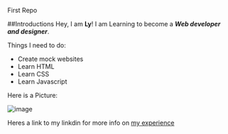 
First Repo

##Introductions
Hey, I am **Ly**! I am Learning to become a _**Web developer and designer**_.

Things I need to do:
* Create mock websites
* Learn HTML
* Learn CSS
* Learn Javascript

Here is a Picture:

![image](https://github.com/Ly-webl/new-Repo/assets/109130884/2781ce30-aaad-45df-bea0-8bfe89be23b6)


Heres a link to my linkdin for more info on [my experience](https://www.linkedin.com/in/curtis-blue-5b532510a?lipi=urn%3Ali%3Apage%3Ad_flagship3_profile_view_base_contact_details%3BNymwHtitT22Nye2dejOkjw%3D%3Dhttps://www.linkedin.com/in/curtis-blue-5b532510a?lipi=urn%3Ali%3Apage%3Ad_flagship3_profile_view_base_contact_details%3BNymwHtitT22Nye2dejOkjw%3D%3D) 
